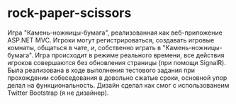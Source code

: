 # rock-paper-scissors
Игра "Камень-ножницы-бумага", реализованная как веб-приложение ASP.NET MVC. Игроки могут регистрироваться, создавать игровые комнаты, общаться в чате, и, собственно играть в "Камень-ножницы-бумага". Игра происходит в режиме реального времени, все действия игроков совершаются без обновления страницы (при помощи SignalR). 
Была реализована в ходе выполнения тестового задания при прохождении собеседования в довольно сжатые сроки, основной упор делал на функциональность. Дизайн сделал как смог с использованеим Twitter Bootstrap (я не дизайнер).
